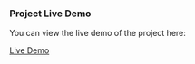 <!-- [Watch the demo video](ITI-FrontEnd-projects/Recording%202024-09-01%20012624.mp4) -->

### Project Live Demo

You can view the live demo of the project here:

[Live Demo](https://omar-fetooh.github.io/ITI-FrontEnd-projects/)